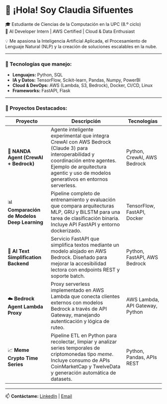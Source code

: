 # 👋 ¡Hola! Soy Claudia Sifuentes  

🎓 Estudiante de Ciencias de la Computación en la UPC (8.º ciclo)  
🤖 AI Developer Intern | AWS Certified | Cloud & Data Enthusiast  

💡 Me apasiona la Inteligencia Artificial Aplicada, el Procesamiento de Lenguaje Natural (NLP) y la creación de soluciones escalables en la nube.  

---

### 🚀 Tecnologías que manejo:
- **Lenguajes:** Python, SQL  
- **IA y Datos:** TensorFlow, Scikit-learn, Pandas, Numpy, PowerBI  
- **Cloud & DevOps:** AWS (Lambda, S3, Bedrock), Docker, CI/CD, Linux  
- **Frameworks:** FastAPI, Flask  

---

### 🧩 Proyectos Destacados:

| Proyecto | Descripción | Tecnologías |
|-----------|--------------|--------------|
| 🧠 **NANDA Agent (CrewAI + Bedrock)** | Agente inteligente experimental que integra CrewAI con AWS Bedrock (Claude 3) para interoperabilidad y coordinación entre agentes. Ejemplo de arquitectura agentic y uso de modelos generativos en entornos serverless. | Python, CrewAI, AWS Bedrock |
| 📊 **Comparación de Modelos Deep Learning** | Pipeline completo de entrenamiento y evaluación que compara arquitecturas MLP, GRU y BiLSTM para una tarea de clasificación binaria. Incluye API FastAPI y entorno dockerizado. | TensorFlow, FastAPI, Docker |
| 💬 **AI Text Simplification Backend** | Servicio FastAPI que simplifica textos mediante un modelo alojado en AWS Bedrock. Diseñado para mejorar la accesibilidad lectora con endpoints REST y soporte batch. | Python, FastAPI, AWS Bedrock |
| ☁️ **Bedrock Agent Lambda Proxy** | Proxy serverless implementado en AWS Lambda que conecta clientes externos con modelos Bedrock a través de API Gateway, manejando autenticación y lógica de ruteo. | AWS Lambda, API Gateway, Python |
| 📈 **Meme Crypto Time Series** | Pipeline ETL en Python para recolectar, limpiar y analizar series temporales de criptomonedas tipo *meme*. Incluye consumo de APIs CoinMarketCap y TwelveData y generación automática de datasets. | Python, Pandas, APIs REST |


---

📫 **Contáctame:** [LinkedIn](https://www.linkedin.com/in/claudiasifuentesm) | [Email](mailto:u20211a147@upc.edu.pe)
